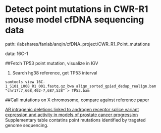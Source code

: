 # Detect point mutations in CWR-R1 mouse model cfDNA sequencing data

path: /labshares/fanlab/anqin/cfDNA_project/CWR\_R1\_Point\_mutations

data: 16C-1

##Fetch TP53 point mutation, visualize in IGV
1. Search hg38 reference, get TP53 interval
```
samtools view 16C-1_S101_L008_R1_001.fastq.gz_bwa_align_sorted_gpied_dedup_realign.bam  "chr17:7,668,402-7,687,538" > TP53.bam
```



##Call mutations on X chromosome, compare against reference paper

[AR intragenic deletions linked to androgen receptor splice variant expression and activity in models of prostate cancer progression](http://www.nature.com/onc/journal/v31/n45/full/onc2011637a.html)
Supplementary table contatins point mutations identified by trageted genome sequencing.


